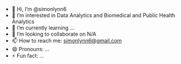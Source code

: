 - 👋 Hi, I’m @simonlynn6
- 👀 I’m interested in Data Analytics and Biomedical and Public Health Analytics
- 🌱 I’m currently learning ...
- 💞️ I’m looking to collaborate on N/A
- 📫 How to reach me: simonlynn6@gmail.com
- 😄 Pronouns: ...
- ⚡ Fun fact: ...

<!---
simonlynn6/simonlynn6 is a ✨ special ✨ repository because its `README.md` (this file) appears on your GitHub profile.
You can click the Preview link to take a look at your changes.
--->
